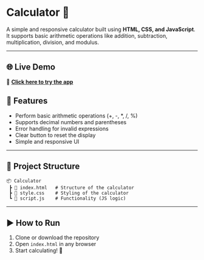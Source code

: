 # Calculator 🧮

A simple and responsive calculator built using **HTML, CSS, and JavaScript**.  
It supports basic arithmetic operations like addition, subtraction, multiplication, division, and modulus.

---

## 🌐 Live Demo
🔗 **[Click here to try the app]()**

## 🚀 Features
- Perform basic arithmetic operations (+, -, *, /, %)
- Supports decimal numbers and parentheses
- Error handling for invalid expressions
- Clear button to reset the display
- Simple and responsive UI

---

## 📂 Project Structure
```
📦 Calculator
 ┣ 📜 index.html   # Structure of the calculator
 ┣ 📜 style.css    # Styling of the calculator
 ┗ 📜 script.js    # Functionality (JS logic)
```

---

## ▶️ How to Run
1. Clone or download the repository  
2. Open `index.html` in any browser  
3. Start calculating! 🎉  
